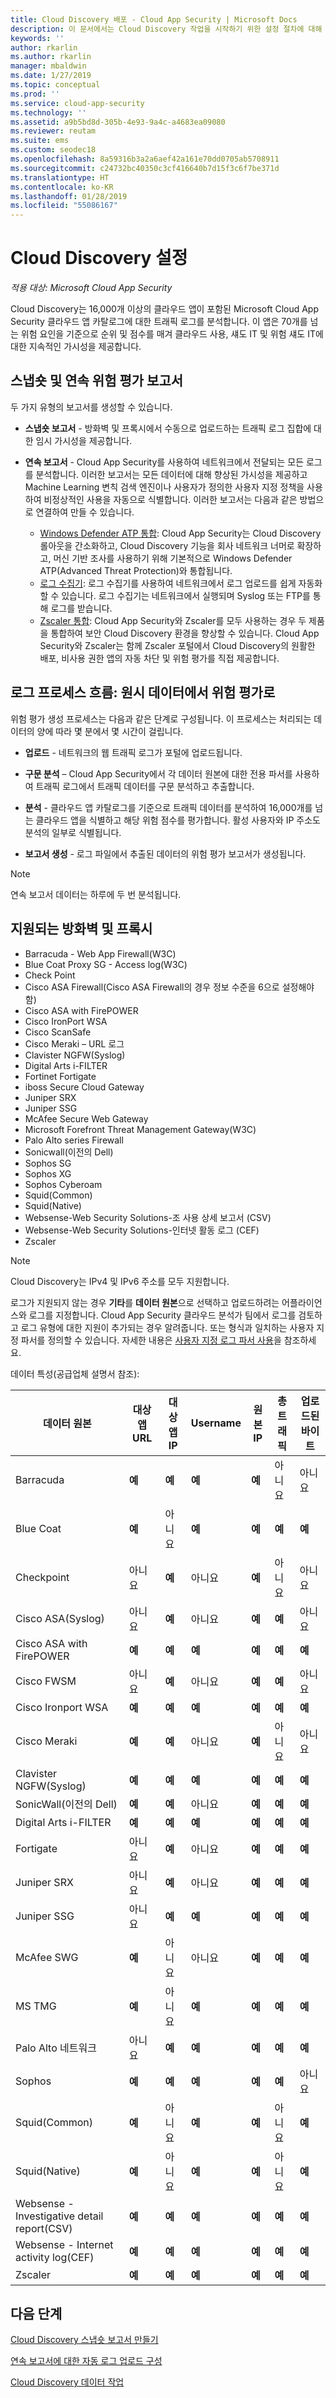 ```yaml
---
title: Cloud Discovery 배포 - Cloud App Security | Microsoft Docs
description: 이 문서에서는 Cloud Discovery 작업을 시작하기 위한 설정 절차에 대해 설명합니다.
keywords: ''
author: rkarlin
ms.author: rkarlin
manager: mbaldwin
ms.date: 1/27/2019
ms.topic: conceptual
ms.prod: ''
ms.service: cloud-app-security
ms.technology: ''
ms.assetid: a9b5bd8d-305b-4e93-9a4c-a4683ea09080
ms.reviewer: reutam
ms.suite: ems
ms.custom: seodec18
ms.openlocfilehash: 8a59316b3a2a6aef42a161e70dd0705ab5708911
ms.sourcegitcommit: c24732bc40350c3cf416640b7d15f3c6f7be371d
ms.translationtype: HT
ms.contentlocale: ko-KR
ms.lasthandoff: 01/28/2019
ms.locfileid: "55086167"
---
```

# <a name="set-up-cloud-discovery"></a>Cloud Discovery 설정

*적용 대상: Microsoft Cloud App Security*

Cloud Discovery는 16,000개 이상의 클라우드 앱이 포함된 Microsoft Cloud App Security 클라우드 앱 카탈로그에 대한 트래픽 로그를 분석합니다. 이 앱은 70개를 넘는 위험 요인을 기준으로 순위 및 점수를 매겨 클라우드 사용, 섀도 IT 및 위험 섀도 IT에 대한 지속적인 가시성을 제공합니다.

## <a name="snapshot-and-continuous-risk-assessment-reports"></a>스냅숏 및 연속 위험 평가 보고서 

두 가지 유형의 보고서를 생성할 수 있습니다. 

- **스냅숏 보고서** - 방화벽 및 프록시에서 수동으로 업로드하는 트래픽 로그 집합에 대한 임시 가시성을 제공합니다.

- **연속 보고서** - Cloud App Security를 사용하여 네트워크에서 전달되는 모든 로그를 분석합니다. 이러한 보고서는 모든 데이터에 대해 향상된 가시성을 제공하고 Machine Learning 변칙 검색 엔진이나 사용자가 정의한 사용자 지정 정책을 사용하여 비정상적인 사용을 자동으로 식별합니다. 이러한 보고서는 다음과 같은 방법으로 연결하여 만들 수 있습니다.

  - [Windows Defender ATP 통합](wdatp-integration.md): Cloud App Security는 Cloud Discovery 롤아웃을 간소화하고, Cloud Discovery 기능을 회사 네트워크 너머로 확장하고, 머신 기반 조사를 사용하기 위해 기본적으로 Windows Defender ATP(Advanced Threat Protection)와 통합됩니다.
  - [로그 수집기](discovery-docker.md): 로그 수집기를 사용하여 네트워크에서 로그 업로드를 쉽게 자동화할 수 있습니다. 로그 수집기는 네트워크에서 실행되며 Syslog 또는 FTP를 통해 로그를 받습니다.
  - [Zscaler 통합](zscaler-integration.md): Cloud App Security와 Zscaler를 모두 사용하는 경우 두 제품을 통합하여 보안 Cloud Discovery 환경을 향상할 수 있습니다. Cloud App Security와 Zscaler는 함께 Zscaler 포털에서 Cloud Discovery의 원활한 배포, 비사용 권한 앱의 자동 차단 및 위험 평가를 직접 제공합니다.

## <a name="log-process-flow-from-raw-data-to-risk-assessment"></a>로그 프로세스 흐름: 원시 데이터에서 위험 평가로

위험 평가 생성 프로세스는 다음과 같은 단계로 구성됩니다. 이 프로세스는 처리되는 데이터의 양에 따라 몇 분에서 몇 시간이 걸립니다.  

- **업로드** - 네트워크의 웹 트래픽 로그가 포털에 업로드됩니다.  

- **구문 분석** – Cloud App Security에서 각 데이터 원본에 대한 전용 파서를 사용하여 트래픽 로그에서 트래픽 데이터를 구문 분석하고 추출합니다.  

- **분석** - 클라우드 앱 카탈로그를 기준으로 트래픽 데이터를 분석하여 16,000개를 넘는 클라우드 앱을 식별하고 해당 위험 점수를 평가합니다. 활성 사용자와 IP 주소도 분석의 일부로 식별됩니다.  

- **보고서 생성** - 로그 파일에서 추출된 데이터의 위험 평가 보고서가 생성됩니다.


>[!NOTE]
> 연속 보고서 데이터는 하루에 두 번 분석됩니다.



## 지원되는 방화벽 및 프록시 <a name="supported-firewalls-and-proxies"></a>

- Barracuda - Web App Firewall(W3C)
- Blue Coat Proxy SG - Access log(W3C)
- Check Point
- Cisco ASA Firewall(Cisco ASA Firewall의 경우 정보 수준을 6으로 설정해야 함)
- Cisco ASA with FirePOWER
- Cisco IronPort WSA
- Cisco ScanSafe
- Cisco Meraki – URL 로그
- Clavister NGFW(Syslog)
- Digital Arts i-FILTER
- Fortinet Fortigate
- iboss Secure Cloud Gateway
- Juniper SRX
- Juniper SSG
- McAfee Secure Web Gateway
- Microsoft Forefront Threat Management Gateway(W3C)
- Palo Alto series Firewall
- Sonicwall(이전의 Dell)
- Sophos SG
- Sophos XG
- Sophos Cyberoam
- Squid(Common)
- Squid(Native)
- Websense-Web Security Solutions-조 사용 상세 보고서 (CSV)
- Websense-Web Security Solutions-인터넷 활동 로그 (CEF)
- Zscaler

> [!NOTE]
> Cloud Discovery는 IPv4 및 IPv6 주소를 모두 지원합니다.

로그가 지원되지 않는 경우 **기타**를 **데이터 원본**으로 선택하고 업로드하려는 어플라이언스와 로그를 지정합니다. Cloud App Security 클라우드 분석가 팀에서 로그를 검토하고 로그 유형에 대한 지원이 추가되는 경우 알려줍니다. 또는 형식과 일치하는 사용자 지정 파서를 정의할 수 있습니다. 자세한 내용은 [사용자 지정 로그 파서 사용](custom-log-parser.md)을 참조하세요.


데이터 특성(공급업체 설명서 참조):


|                 데이터 원본                  |    대상 앱 URL    |    대상 앱 IP     |       Username       |      원본 IP       |    총 트래픽     |    업로드된 바이트    |
|----------------------------------------------|----------------------|----------------------|----------------------|----------------------|----------------------|----------------------|
|                  Barracuda                   | <strong>예</strong> | <strong>예</strong> | <strong>예</strong> | <strong>예</strong> |          아니요          |          아니요          |
|                  Blue Coat                   | <strong>예</strong> |          아니요          | <strong>예</strong> | <strong>예</strong> | <strong>예</strong> | <strong>예</strong> |
|                  Checkpoint                  |          아니요          | <strong>예</strong> |          아니요          | <strong>예</strong> |          아니요          |          아니요          |
|              Cisco ASA(Syslog)              |          아니요          | <strong>예</strong> |          아니요          | <strong>예</strong> | <strong>예</strong> |          아니요          |
|           Cisco ASA with FirePOWER           | <strong>예</strong> | <strong>예</strong> | <strong>예</strong> | <strong>예</strong> | <strong>예</strong> | <strong>예</strong> |
|                  Cisco FWSM                  |          아니요          | <strong>예</strong> |          아니요          | <strong>예</strong> | <strong>예</strong> |          아니요          |
|              Cisco Ironport WSA              | <strong>예</strong> | <strong>예</strong> | <strong>예</strong> | <strong>예</strong> | <strong>예</strong> | <strong>예</strong> |
|                 Cisco Meraki                 | <strong>예</strong> | <strong>예</strong> |          아니요          | <strong>예</strong> |          아니요          |          아니요          |
|           Clavister NGFW(Syslog)            | <strong>예</strong> | <strong>예</strong> | <strong>예</strong> | <strong>예</strong> | <strong>예</strong> | <strong>예</strong> |
|                SonicWall(이전의 Dell)                | <strong>예</strong> | <strong>예</strong> |          아니요          | <strong>예</strong> | <strong>예</strong> | <strong>예</strong> |
|            Digital Arts i-FILTER             | <strong>예</strong> | <strong>예</strong> | <strong>예</strong> | <strong>예</strong> | <strong>예</strong> | <strong>예</strong> |
|                  Fortigate                   |          아니요          | <strong>예</strong> |          아니요          | <strong>예</strong> | <strong>예</strong> | <strong>예</strong> |
|                 Juniper SRX                  |          아니요          | <strong>예</strong> |          아니요          | <strong>예</strong> | <strong>예</strong> | <strong>예</strong> |
|                 Juniper SSG                  |          아니요          | <strong>예</strong> | <strong>예</strong> | <strong>예</strong> | <strong>예</strong> | <strong>예</strong> |
|                  McAfee SWG                  | <strong>예</strong> |          아니요          |          아니요          | <strong>예</strong> | <strong>예</strong> | <strong>예</strong> |
|                    MS TMG                    | <strong>예</strong> |          아니요          | <strong>예</strong> | <strong>예</strong> | <strong>예</strong> | <strong>예</strong> |
|              Palo Alto 네트워크              |          아니요          | <strong>예</strong> | <strong>예</strong> | <strong>예</strong> | <strong>예</strong> | <strong>예</strong> |
|                    Sophos                    | <strong>예</strong> | <strong>예</strong> | <strong>예</strong> | <strong>예</strong> | <strong>예</strong> |          아니요          |
|                Squid(Common)                | <strong>예</strong> |          아니요          | <strong>예</strong> | <strong>예</strong> |          아니요          | <strong>예</strong> |
|                Squid(Native)                | <strong>예</strong> |          아니요          | <strong>예</strong> | <strong>예</strong> |          아니요          | <strong>예</strong> |
| Websense - Investigative detail report(CSV) | <strong>예</strong> | <strong>예</strong> | <strong>예</strong> | <strong>예</strong> | <strong>예</strong> | <strong>예</strong> |
|    Websense - Internet activity log(CEF)    | <strong>예</strong> | <strong>예</strong> | <strong>예</strong> | <strong>예</strong> | <strong>예</strong> | <strong>예</strong> |
|                   Zscaler                    | <strong>예</strong> | <strong>예</strong> | <strong>예</strong> | <strong>예</strong> | <strong>예</strong> | <strong>예</strong> |
     


## <a name="next-steps"></a>다음 단계

[Cloud Discovery 스냅숏 보고서 만들기](create-snapshot-cloud-discovery-reports.md)

[연속 보고서에 대한 자동 로그 업로드 구성](configure-automatic-log-upload-for-continuous-reports.md)

[Cloud Discovery 데이터 작업](working-with-cloud-discovery-data.md)